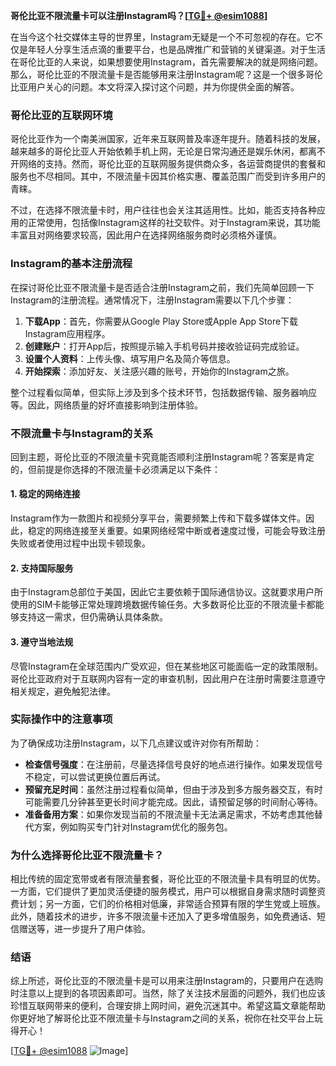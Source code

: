 **哥伦比亚不限流量卡可以注册Instagram吗？[[TG💪+ @esim1088](https://t.me/s/esim1088)]**

在当今这个社交媒体主导的世界里，Instagram无疑是一个不可忽视的存在。它不仅是年轻人分享生活点滴的重要平台，也是品牌推广和营销的关键渠道。对于生活在哥伦比亚的人来说，如果想要使用Instagram，首先需要解决的就是网络问题。那么，哥伦比亚的不限流量卡是否能够用来注册Instagram呢？这是一个很多哥伦比亚用户关心的问题。本文将深入探讨这个问题，并为你提供全面的解答。

### 哥伦比亚的互联网环境

哥伦比亚作为一个南美洲国家，近年来互联网普及率逐年提升。随着科技的发展，越来越多的哥伦比亚人开始依赖手机上网，无论是日常沟通还是娱乐休闲，都离不开网络的支持。然而，哥伦比亚的互联网服务提供商众多，各运营商提供的套餐和服务也不尽相同。其中，不限流量卡因其价格实惠、覆盖范围广而受到许多用户的青睐。

不过，在选择不限流量卡时，用户往往也会关注其适用性。比如，能否支持各种应用的正常使用，包括像Instagram这样的社交软件。对于Instagram来说，其功能丰富且对网络要求较高，因此用户在选择网络服务商时必须格外谨慎。

### Instagram的基本注册流程

在探讨哥伦比亚不限流量卡是否适合注册Instagram之前，我们先简单回顾一下Instagram的注册流程。通常情况下，注册Instagram需要以下几个步骤：

1. **下载App**：首先，你需要从Google Play Store或Apple App Store下载Instagram应用程序。
2. **创建账户**：打开App后，按照提示输入手机号码并接收验证码完成验证。
3. **设置个人资料**：上传头像、填写用户名及简介等信息。
4. **开始探索**：添加好友、关注感兴趣的账号，开始你的Instagram之旅。

整个过程看似简单，但实际上涉及到多个技术环节，包括数据传输、服务器响应等。因此，网络质量的好坏直接影响到注册体验。

### 不限流量卡与Instagram的关系

回到主题，哥伦比亚的不限流量卡究竟能否顺利注册Instagram呢？答案是肯定的，但前提是你选择的不限流量卡必须满足以下条件：

#### 1. 稳定的网络连接
Instagram作为一款图片和视频分享平台，需要频繁上传和下载多媒体文件。因此，稳定的网络连接至关重要。如果网络经常中断或者速度过慢，可能会导致注册失败或者使用过程中出现卡顿现象。

#### 2. 支持国际服务
由于Instagram总部位于美国，因此它主要依赖于国际通信协议。这就要求用户所使用的SIM卡能够正常处理跨境数据传输任务。大多数哥伦比亚的不限流量卡都能够支持这一需求，但仍需确认具体条款。

#### 3. 遵守当地法规
尽管Instagram在全球范围内广受欢迎，但在某些地区可能面临一定的政策限制。哥伦比亚政府对于互联网内容有一定的审查机制，因此用户在注册时需要注意遵守相关规定，避免触犯法律。

### 实际操作中的注意事项

为了确保成功注册Instagram，以下几点建议或许对你有所帮助：

- **检查信号强度**：在注册前，尽量选择信号良好的地点进行操作。如果发现信号不稳定，可以尝试更换位置后再试。
- **预留充足时间**：虽然注册过程看似简单，但由于涉及到多方服务器交互，有时可能需要几分钟甚至更长时间才能完成。因此，请预留足够的时间耐心等待。
- **准备备用方案**：如果你发现当前的不限流量卡无法满足需求，不妨考虑其他替代方案，例如购买专门针对Instagram优化的服务包。

### 为什么选择哥伦比亚不限流量卡？

相比传统的固定宽带或者有限流量套餐，哥伦比亚的不限流量卡具有明显的优势。一方面，它们提供了更加灵活便捷的服务模式，用户可以根据自身需求随时调整资费计划；另一方面，它们的价格相对低廉，非常适合预算有限的学生党或上班族。此外，随着技术的进步，许多不限流量卡还加入了更多增值服务，如免费通话、短信赠送等，进一步提升了用户体验。

### 结语

综上所述，哥伦比亚的不限流量卡是可以用来注册Instagram的，只要用户在选购时注意以上提到的各项因素即可。当然，除了关注技术层面的问题外，我们也应该珍惜互联网带来的便利，合理安排上网时间，避免沉迷其中。希望这篇文章能帮助你更好地了解哥伦比亚不限流量卡与Instagram之间的关系，祝你在社交平台上玩得开心！

[[TG💪+ @esim1088](https://t.me/s/esim1088) ![Image](https://i.postimg.cc/4NQfJmqS/Snipaste-2025-05-13-00-14-12.png)]
